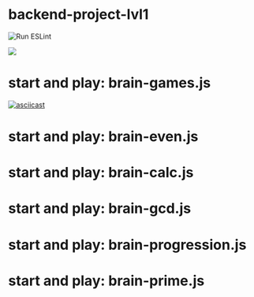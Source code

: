 # backend-project-lvl1

![Run ESLint](https://github.com/ne4istii/backend-project-lvl1/workflows/Run%20ESLint/badge.svg)

<a href="https://codeclimate.com/github/ne4istii/backend-project-lvl1/maintainability"><img src="https://api.codeclimate.com/v1/badges/6fefe2b49fef410f81d0/maintainability" /></a>

# start and play: brain-games.js
[![asciicast](https://asciinema.org/a/oOnoNelnXUQ8WAdjFVOcnWguW.svg)](https://asciinema.org/a/oOnoNelnXUQ8WAdjFVOcnWguW)

# start and play: brain-even.js

# start and play: brain-calc.js

# start and play: brain-gcd.js

# start and play: brain-progression.js

# start and play: brain-prime.js
